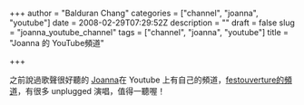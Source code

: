 +++
author = "Balduran Chang"
categories = ["channel", "joanna", "youtube"]
date = 2008-02-29T07:29:52Z
description = ""
draft = false
slug = "joanna_youtube_channel"
tags = ["channel", "joanna", "youtube"]
title = "Joanna 的 YouTube頻道"

+++


之前說過歌聲很好聽的 [Joanna](http://www.cs.nctu.edu.tw/~changcc/wordpress/2008/01/23/joanna_wang/)在 Youtube 上有自己的頻道，[festouverture的頻道](http://tw.youtube.com/user/festouverture)，有很多 unplugged 演唱，值得一聽喔！

